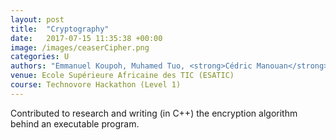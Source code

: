 ```yaml
---
layout: post
title:  "Cryptography"
date:   2017-07-15 11:35:38 +00:00
image: /images/ceaserCipher.png
categories: U
authors: "Emmanuel Koupoh, Muhamed Tuo, <strong>Cédric Manouan</strong>"
venue: Ecole Supérieure Africaine des TIC (ESATIC)
course: Technovore Hackathon (Level 1)
---
```

Contributed to research and writing (in C++) the encryption algorithm behind an executable program.